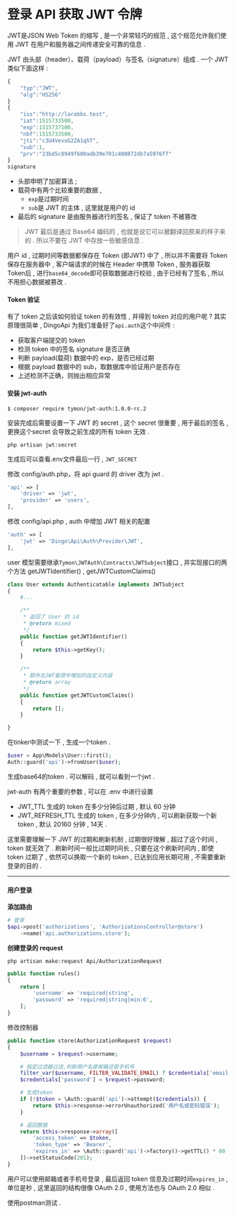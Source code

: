 # 登录 API 获取 JWT 令牌

JWT是JSON Web Token 的缩写 , 是一个非常轻巧的规范 , 这个规范允许我们使用 JWT 在用户和服务器之间传递安全可靠的信息 .

JWT 由头部（header）、载荷（payload）与签名（signature）组成 . 一个 JWT 类似下面这样 :

```js
{
    "typ":"JWT",
    "alg":"HS256"
}
{
    "iss":"http://larabbs.test",
    "iat":1515733500,
    "exp":1515737100,
    "nbf":1515733500,
    "jti":"c3U4VevxG2ZA1qhT",
    "sub":1,
    "prv":"23bd5c8949f600adb39e701c400872db7a5976f7"
}
signature
```

* 头部申明了加密算法 ; 
* 载荷中有两个比较重要的数据 , 
  * `exp`是过期时间
  * `sub`是 JWT 的主体 , 这里就是用户的 id
* 最后的 signature 是由服务器进行的签名 , 保证了 token 不被篡改

> JWT 最后是通过 Base64 编码的 , 也就是说它可以被翻译回原来的样子来的 . 所以不要在 JWT 中存放一些敏感信息 .

用户 id , 过期时间等数据都保存在 Token \(即JWT\) 中了 , 所以并不需要将 Token 保存在服务器中 , 客户端请求的时候在 Header 中携带 Token , 服务器获取 Token后 , 进行`base64_decode`即可获取数据进行校验 , 由于已经有了签名 , 所以不用担心数据被篡改 .

#### Token 验证

有了 token 之后该如何验证 token 的有效性 , 并得到 token 对应的用户呢 ? 其实原理很简单 , DingoApi 为我们准备好了`api.auth`这个中间件 :

* 获取客户端提交的 token
* 检测 token 中的签名 signature 是否正确
* 判断 payload\(载荷\) 数据中的 exp，是否已经过期
* 根据 payload 数据中的 sub，取数据库中验证用户是否存在
* 上述检测不正确，则抛出相应异常

#### 安装 jwt-auth

```
$ composer require tymon/jwt-auth:1.0.0-rc.2
```

安装完成后需要设置一下 JWT 的 secret , 这个 secret 很重要 , 用于最后的签名 , 更换这个secret 会导致之前生成的所有 token 无效 .

```
php artisan jwt:secret
```

生成后可以查看.env文件最后一行 , `JWT_SECRET`

修改 config/auth.php，将 api guard 的 driver 改为 jwt .

```php
'api' => [
    'driver' => 'jwt',
    'provider' => 'users',
],
```

修改 config/api.php , auth 中增加 JWT 相关的配置

```php
'auth' => [
    'jwt' => 'Dingo\Api\Auth\Provider\JWT',
],
```

user 模型需要继承`Tymon\JWTAuth\Contracts\JWTSubject`接口 , 并实现接口的两个方法 getJWTIdentifier\(\) , getJWTCustomClaims\(\)

```php
class User extends Authenticatable implements JWTSubject
{
    #...

    /**
     * 返回了 User 的 id
     * @return mixed
     */
    public function getJWTIdentifier()
    {
        return $this->getKey();
    }

    /**
     * 额外在JWT载荷中增加的自定义内容
     * @return array
     */
    public function getJWTCustomClaims()
    {
        return [];
    }

}
```

在tinker中测试一下 , 生成一个token .

```php
$user = App\Models\User::first();
Auth::guard('api')->fromUser($user);
```

生成base64的token . 可以解码 , 就可以看到一个jwt .

jwt-auth 有两个重要的参数 , 可以在 .env 中进行设置

* JWT\_TTL 生成的 token 在多少分钟后过期 , 默认 60 分钟
* JWT\_REFRESH\_TTL 生成的 token , 在多少分钟内 , 可以刷新获取一个新 token , 默认 20160 分钟 , 14天 . 

这里需要理解一下 JWT 的过期和刷新机制 , 过期很好理解 , 超过了这个时间 , token 就无效了 . 刷新时间一般比过期时间长 , 只要在这个刷新时间内 , 即使 token 过期了 , 依然可以换取一个新的 token , 已达到应用长期可用 , 不需要重新登录的目的 .

---

#### 用户登录

**添加路由**

```php
# 登录
$api->post('authorizations', 'AuthorizationsController@store')
    ->name('api.authorizations.store');
```

**创建登录的 request**

```
php artisan make:request Api/AuthorizationRequest
```

```php
public function rules()
{
    return [
        'username' => 'required|string',
        'password' => 'required|string|min:6',
    ];
}
```

修改控制器

```php
public function store(AuthorizationRequest $request)
{
    $username = $request->username;

    # 指定过滤器过滤,判断用户名是邮箱还是手机号
    filter_var($username, FILTER_VALIDATE_EMAIL) ? $credentials['email'] = $username : $credentials['phone'] = $username;
    $credentials['password'] = $request->password;

    # 生成token
    if (!$token = \Auth::guard('api')->attempt($credentials)) {
        return $this->response->errorUnauthorized('用户名或密码错误');
    }

    # 返回数据
    return $this->response->array([
        'access_token' => $token,
        'token_type' => 'Bearer',
        'expires_in' => \Auth::guard('api')->factory()->getTTL() * 60
    ])->setStatusCode(201);
}
```

用户可以使用邮箱或者手机号登录 , 最后返回 token 信息及过期时间`expires_in` , 单位是秒 , 这里返回的结构很像 OAuth 2.0 , 使用方法也与 OAuth 2.0 相似 .

使用postman测试 . 

